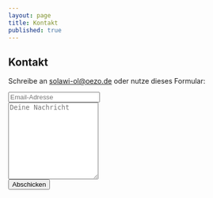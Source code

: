 ```yaml
---
layout: page
title: Kontakt
published: true
---
```



## Kontakt
Schreibe an [solawi-ol@oezo.de](mailto:kontakt@solawi-oldenburg.de) oder nutze dieses Formular:

<div class="row">
	<div class="col-sm-6">
		<form action="http://pooleapp.com/stash/0138a7ca-5a89-43f9-9de1-efd13e8f57b8/" method="post">
			<div class="form-group">
				<input type="hidden" name="redirect_to" value="/kontakt_danke/" />  
				<input type="email" name="email" class="form-control" placeholder="Email-Adresse">
			</div>
			<div class="form-group">
				<textarea name="message" class="form-control" rows="10" placeholder="Deine Nachricht"></textarea>
			</div>
			<div class="form-group">
				<button type="submit" class="btn btn-success">Abschicken</button>
			</div>
		</form>
	</div>    
</div>
